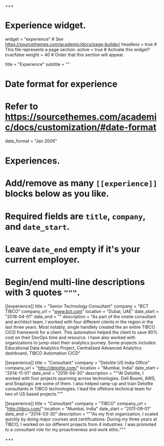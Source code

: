 +++
# Experience widget.
widget = "experience"  # See https://sourcethemes.com/academic/docs/page-builder/
headless = true  # This file represents a page section.
active = true  # Activate this widget? true/false
weight = 40  # Order that this section will appear.

title = "Experience"
subtitle = ""

# Date format for experience
#   Refer to https://sourcethemes.com/academic/docs/customization/#date-format
date_format = "Jan 2006"

# Experiences.
#   Add/remove as many `[[experience]]` blocks below as you like.
#   Required fields are `title`, `company`, and `date_start`.
#   Leave `date_end` empty if it's your current employer.
#   Begin/end multi-line descriptions with 3 quotes `"""`.
[[experience]]
  title = "Senior Technology Consultant"
  company = "BCT TIBCO"
  company_url = "www.bct.com"
  location = "Dubai, UAE"
  date_start = "2018-04-01"
  date_end = ""
  description = "As part of the onsite consultant and architect team, I worked with four different clients in the region in the last three years. Most notably, single handlely created the an entire TIBCO CICD framework for a client. This automation helped the client to save 90% cost on their DevOps time and resource. I have also worked with organizations to jump-start their analytics journey. Some projects includes: Educational Data Analytics Project, Centralized Advanced Analytics dashboard, TIBCO Automation CICD"

[[experience]]
  title = "Consultant"
  company = "Deloitte US India Office"
  company_url = "http://deloitte.com/"
  location = "Mumbai, India"
  date_start = "2014-11-01"
  date_end = "2018-04-30"
  description = """At Deloitte, I worked with four projects spanning across technologies. Dell Boomi, AWS, and Snaplogic are some of them. I also helped ramp-up and train Deloitte consultants in TIBCO technologies. I lead the offshore technical team for two of US based projects."""


[[experience]]
  title = "Consultant"
  company = "TIBCO"
  company_url = "http://tibco.com/"
  location = "Mumbai, India"
  date_start = "2011-09-01"
  date_end = "2014-03-30"
  description = """As my first organization, I scaled quickly by doing major courses and certifications. During my three years at TIBCO, I worked on six different projects from 4 industries. I was promoted to a consultant role for my proactiveness and work ethic."""

+++
